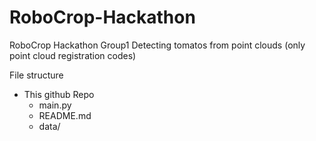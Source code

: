 # RoboCrop-Hackathon
RoboCrop Hackathon Group1
Detecting tomatos from point clouds (only point cloud registration codes)

File structure
- This github Repo
  - main.py
  - README.md
  - data/  <point cloud source files>
